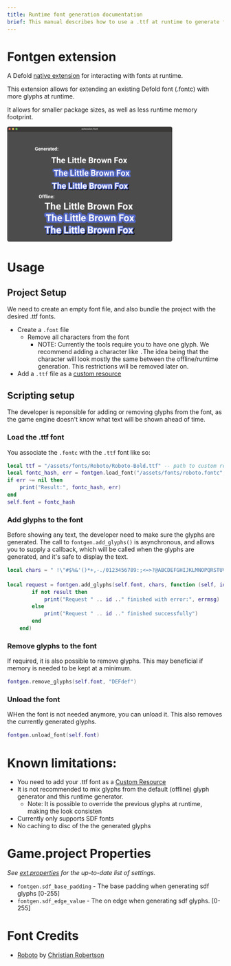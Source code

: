 ```yaml
---
title: Runtime font generation documentation
brief: This manual describes how to use a .ttf at runtime to generate font data
---
```


# Fontgen extension

A Defold [native extension](https://defold.com/manuals/extensions/) for interacting with fonts at runtime.

This extension allows for extending an existing Defold font (.fontc) with more glyphs at runtime.

It allows for smaller package sizes, as well as less runtime memory footprint.

![](./example_small.png)


# Usage

## Project Setup

We need to create an empty font file, and also bundle the project with the desired .ttf fonts.

* Create a `.font` file
    * Remove all characters from the font
        * NOTE: Currently the tools require you to have one glyph. We recommend adding a character like `.`The idea being that the character will look mostly the same between the offline/runtime generation. This restrictions will be removed later on.
* Add a `.ttf` file as a [custom resource](https://defold.com/manuals/project-settings/#custom-resources)

## Scripting setup

The developer is reponsible for adding or removing glyphs from the font, as the game engine doesn't know what text will be shown ahead of time.

### Load the .ttf font

You associate the `.fontc` with the `.ttf` font like so:
```lua
local ttf = "/assets/fonts/Roboto/Roboto-Bold.ttf" -- path to custom resource
local fontc_hash, err = fontgen.load_font("/assets/fonts/roboto.fontc", ttf)
if err ~= nil then
    print("Result:", fontc_hash, err)
end
self.font = fontc_hash
```

### Add glyphs to the font

Before showing any text, the developer need to make sure the glyphs are generated.
The call to `fontgen.add_glyphs()` is asynchronous, and allows you to supply a callback, which will be called when the glyphs are generated, and it's safe to display the text.

```lua
local chars = " !\"#$%&'()*+,-./0123456789:;<=>?@ABCDEFGHIJKLMNOPQRSTUVWXYZ[\\]^_`abcdefghijklmnopqrstuvwxyz{|}~"

local request = fontgen.add_glyphs(self.font, chars, function (self, id, result, errmsg)
        if not result then
            print("Request " .. id .." finished with error:", errmsg)
        else
            print("Request " .. id .." finished successfully")
        end
    end)
```

### Remove glyphs to the font

If required, it is also possible to remove glyphs. This may beneficial if memory is needed to be kept at a minimum.

```lua
fontgen.remove_glyphs(self.font, "DEFdef")
```

### Unload the font

WHen the font is not needed anymore, you can unload it.
This also removes the currently generated glyphs.

```lua
fontgen.unload_font(self.font)
```


# Known limitations:

* You need to add your .ttf font as a [Custom Resource](https://defold.com/manuals/project-settings/#custom-resources)
* It is not recommended to mix glyphs from the default (offline) glyph generator and this runtime generator.
    * Note: It is possible to override the previous glyphs at runtime, making the look consisten
* Currently only supports SDF fonts
* No caching to disc of the the generated glyphs


# Game.project Properties

_See [ext.properties](http://github.com/defold/extension-fontgen/fontgen/ext.properties) for the up-to-date list of settings._

* `fontgen.sdf_base_padding` - The base padding when generating sdf glyphs [0-255]
* `fontgen.sdf_edge_value` - The on edge when generating sdf glyphs. [0-255]

# Font Credits

* [Roboto](https://fonts.google.com/specimen/Roboto) by [Christian Robertson](https://fonts.google.com/?query=Christian+Robertson)
